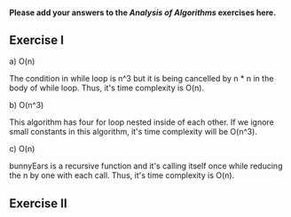 #### Please add your answers to the **_Analysis of Algorithms_** exercises here.

## Exercise I

a) O(n)

The condition in while loop is n^3 but it is being cancelled by n \* n in the body of while loop. Thus, it's time complexity is O(n).

b) O(n^3)

This algorithm has four for loop nested inside of each other. If we ignore small constants in this algorithm, it's time complexity will be O(n^3).

c) O(n)

bunnyEars is a recursive function and it's calling itself once while reducing the n by one with each call. Thus, it's time complexity is O(n).

## Exercise II
